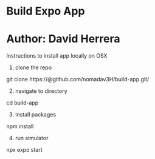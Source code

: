 # Build Expo App
# Author: David Herrera



Instructions to install app locally on OSX

1. clone the repo

git clone  https://<username>@github.com/nomadav3H/build-app.git/

2. navigate to directory 

cd build-app

3. install packages 

npm install 

4. run simulator

npx expo start 





